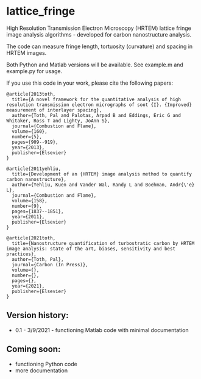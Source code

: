 # lattice_fringe
High Resolution Transmission Electron Microscopy (HRTEM) lattice fringe image analysis algorithms - developed for carbon nanostructure analysis.

The code can measure fringe length, tortuosity (curvature) and spacing in HRTEM images.

Both Python and Matlab versions will be available. See example.m and example.py for usage.

If you use this code in your work, please cite the following papers:

```
@article{2013toth,
  title={A novel framework for the quantitative analysis of high resolution transmission electron micrographs of soot {I}. {Improved} measurement of interlayer spacing},
  author={Toth, Pal and Palotas, Arpad B and Eddings, Eric G and Whitaker, Ross T and Lighty, JoAnn S},
  journal={Combustion and Flame},
  volume={160},
  number={5},
  pages={909--919},
  year={2013},
  publisher={Elsevier}
}

@article{2011yehliu,
  title={Development of an {HRTEM} image analysis method to quantify carbon nanostructure},
  author={Yehliu, Kuen and Vander Wal, Randy L and Boehman, Andr{\'e} L},
  journal={Combustion and Flame},
  volume={158},
  number={9},
  pages={1837--1851},
  year={2011},
  publisher={Elsevier}
}

@article{2021toth,
  title={Nanostructure quantification of turbostratic carbon by HRTEM image analysis: state of the art, biases, sensitivity and best practices},
  author={Toth, Pal},
  journal={Carbon (In Press)},
  volume={},
  number={},
  pages={},
  year={2021},
  publisher={Elsevier}
}
```
## Version history:

- 0.1 - 3/9/2021 - functioning Matlab code with minimal documentation

## Coming soon:

- functioning Python code
- more documentation

